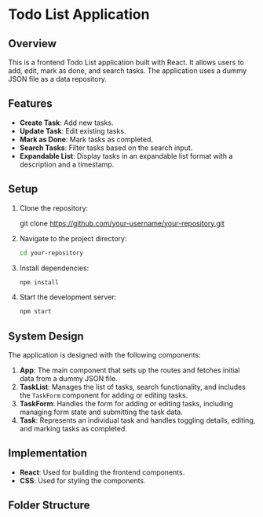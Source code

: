 # Todo List Application

## Overview

This is a frontend Todo List application built with React. It allows users to add, edit, mark as done, and search tasks. The application uses a dummy JSON file as a data repository.

## Features

- **Create Task**: Add new tasks.
- **Update Task**: Edit existing tasks.
- **Mark as Done**: Mark tasks as completed.
- **Search Tasks**: Filter tasks based on the search input.
- **Expandable List**: Display tasks in an expandable list format with a description and a timestamp.

## Setup

1. Clone the repository:
    
    git clone https://github.com/your-username/your-repository.git
    

2. Navigate to the project directory:
    ```bash
    cd your-repository
    ```

3. Install dependencies:
    ```bash
    npm install
    ```

4. Start the development server:
    ```bash
    npm start
    ```

## System Design

The application is designed with the following components:

1. **App**: The main component that sets up the routes and fetches initial data from a dummy JSON file.
2. **TaskList**: Manages the list of tasks, search functionality, and includes the `TaskForm` component for adding or editing tasks.
3. **TaskForm**: Handles the form for adding or editing tasks, including managing form state and submitting the task data.
4. **Task**: Represents an individual task and handles toggling details, editing, and marking tasks as completed.

## Implementation

- **React**: Used for building the frontend components.
- **CSS**: Used for styling the components.

## Folder Structure

